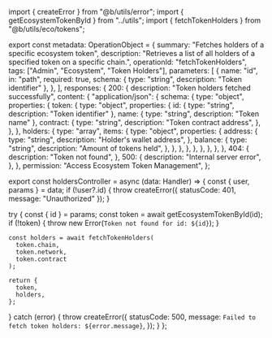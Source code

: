 import { createError } from "@b/utils/error";
import { getEcosystemTokenById } from "../utils";
import { fetchTokenHolders } from "@b/utils/eco/tokens";

export const metadata: OperationObject = {
  summary: "Fetches holders of a specific ecosystem token",
  description:
    "Retrieves a list of all holders of a specified token on a specific chain.",
  operationId: "fetchTokenHolders",
  tags: ["Admin", "Ecosystem", "Token Holders"],
  parameters: [
    {
      name: "id",
      in: "path",
      required: true,
      schema: { type: "string", description: "Token identifier" },
    },
  ],
  responses: {
    200: {
      description: "Token holders fetched successfully",
      content: {
        "application/json": {
          schema: {
            type: "object",
            properties: {
              token: {
                type: "object",
                properties: {
                  id: { type: "string", description: "Token identifier" },
                  name: { type: "string", description: "Token name" },
                  contract: {
                    type: "string",
                    description: "Token contract address",
                  },
                },
              },
              holders: {
                type: "array",
                items: {
                  type: "object",
                  properties: {
                    address: {
                      type: "string",
                      description: "Holder's wallet address",
                    },
                    balance: {
                      type: "string",
                      description: "Amount of tokens held",
                    },
                  },
                },
              },
            },
          },
        },
      },
    },
    404: {
      description: "Token not found",
    },
    500: {
      description: "Internal server error",
    },
  },
  permission: "Access Ecosystem Token Management",
};

export const holdersController = async (data: Handler) => {
  const { user, params } = data;
  if (!user?.id) {
    throw createError({ statusCode: 401, message: "Unauthorized" });
  }

  try {
    const { id } = params;
    const token = await getEcosystemTokenById(id);
    if (!token) {
      throw new Error(`Token not found for id: ${id}`);
    }

    const holders = await fetchTokenHolders(
      token.chain,
      token.network,
      token.contract
    );

    return {
      token,
      holders,
    };
  } catch (error) {
    throw createError({
      statusCode: 500,
      message: `Failed to fetch token holders: ${error.message}`,
    });
  }
};
